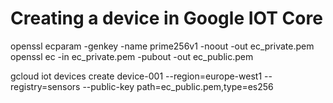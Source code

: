 # Creating a device in Google IOT Core
openssl ecparam -genkey -name prime256v1 -noout -out ec_private.pem
openssl ec -in ec_private.pem -pubout -out ec_public.pem

gcloud iot devices create device-001 --region=europe-west1 --registry=sensors --public-key path=ec_public.pem,type=es256
